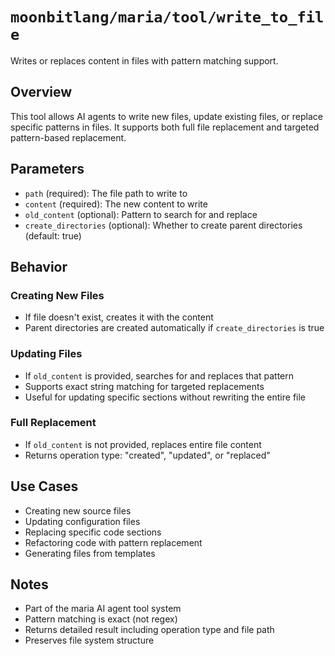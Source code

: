 # `moonbitlang/maria/tool/write_to_file`

Writes or replaces content in files with pattern matching support.

## Overview

This tool allows AI agents to write new files, update existing files, or replace specific patterns in files. It supports both full file replacement and targeted pattern-based replacement.

## Parameters

- `path` (required): The file path to write to
- `content` (required): The new content to write
- `old_content` (optional): Pattern to search for and replace
- `create_directories` (optional): Whether to create parent directories (default: true)

## Behavior

### Creating New Files

- If file doesn't exist, creates it with the content
- Parent directories are created automatically if `create_directories` is true

### Updating Files

- If `old_content` is provided, searches for and replaces that pattern
- Supports exact string matching for targeted replacements
- Useful for updating specific sections without rewriting the entire file

### Full Replacement

- If `old_content` is not provided, replaces entire file content
- Returns operation type: "created", "updated", or "replaced"

## Use Cases

- Creating new source files
- Updating configuration files
- Replacing specific code sections
- Refactoring code with pattern replacement
- Generating files from templates

## Notes

- Part of the maria AI agent tool system
- Pattern matching is exact (not regex)
- Returns detailed result including operation type and file path
- Preserves file system structure

